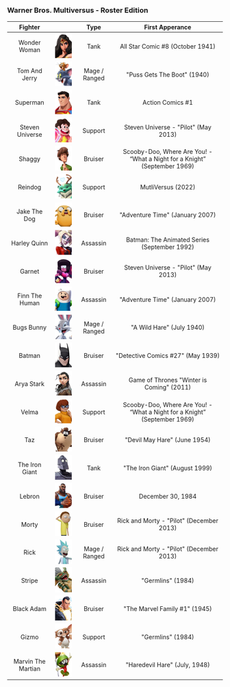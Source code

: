 ### Warner Bros. Multiversus - Roster Edition

|       Fighter      |                                                                                  |      Type     |                              First Apperance                              |
|:------------------:|:--------------------------------------------------------------------------------:|:-------------:|:-------------------------------------------------------------------------:|
|    Wonder Woman    |       ![Wonder Woman](/assets/images/prj_multiversus/001_wonder_woman.jpg)       |      Tank     |                      All Star Comic #8 (October 1941)                     |
|    Tom And Jerry   |      ![Tom And Jerry](/assets/images/prj_multiversus/002_tom_and_jerry.jpg)      | Mage / Ranged |                        "Puss Gets The Boot" (1940)                        |
|      Superman      |           ![Superman](/assets/images/prj_multiversus/003_superman.jpg)           |      Tank     |                              Action Comics #1                             |
|   Steven Universe  |         ![Steven Universe](/assets/images/prj_multiversus/004_steven.jpg)        |    Support    |                    Steven Universe - "Pilot" (May 2013)                   |
|       Shaggy       |             ![Shaggy](/assets/images/prj_multiversus/005_shaggy.jpg)             |    Bruiser    | Scooby-Doo, Where Are You! - “What a Night for a Knight” (September 1969) |
|       Reindog      |            ![Reindog](/assets/images/prj_multiversus/006_reindog.jpg)            |    Support    |                             MutliVersus (2022)                            |
|    Jake The Dog    |       ![Jake The Dog](/assets/images/prj_multiversus/007_jake_the_dog.jpg)       |    Bruiser    |                      "Adventure Time" (January 2007)                      |
|    Harley Quinn    |          ![Harley Quinn](/assets/images/prj_multiversus/008_harley.jpg)          |    Assassin   |                Batman: The Animated Series (September 1992)               |
|       Garnet       |             ![Garnet](/assets/images/prj_multiversus/009_garnet.jpg)             |    Bruiser    |                    Steven Universe - "Pilot" (May 2013)                   |
|   Finn The Human   |          ![Finn The Human](/assets/images/prj_multiversus/010_finn.jpg)          |    Assassin   |                      "Adventure Time" (January 2007)                      |
|     Bugs Bunny     |         ![Bugs Bunny](/assets/images/prj_multiversus/011_bugs_bunny.jpg)         | Mage / Ranged |                         "A Wild Hare" (July 1940)                         |
|       Batman       |             ![Batman](/assets/images/prj_multiversus/012_batman.jpg)             |    Bruiser    |                     "Detective Comics #27" (May 1939)                     |
|     Arya Stark     |         ![Arya Stark](/assets/images/prj_multiversus/013_arya_stark.jpg)         |    Assassin   |                 Game of Thrones "Winter is Coming" (2011)                 |
|        Velma       |              ![Velma](/assets/images/prj_multiversus/014_velma.jpg)              |    Support    | Scooby-Doo, Where Are You! - “What a Night for a Knight” (September 1969) |
|         Taz        |                ![Taz](/assets/images/prj_multiversus/015_taz.jpg)                |    Bruiser    |                        "Devil May Hare" (June 1954)                       |
|   The Iron Giant   |     ![The Iron Giant](/assets/images/prj_multiversus/016_the_iron_giant.jpg)     |      Tank     |                       "The Iron Giant" (August 1999)                      |
|       Lebron       |             ![Lebron](/assets/images/prj_multiversus/017_lebron.jpg)             |    Bruiser    |                             December 30, 1984                             |
|        Morty       |              ![Morty](/assets/images/prj_multiversus/018_morty.jpg)              |    Bruiser    |                  Rick and Morty - "Pilot" (December 2013)                 |
|        Rick        |               ![Rick](/assets/images/prj_multiversus/019_rick.jpg)               | Mage / Ranged |                  Rick and Morty - "Pilot" (December 2013)                 |
|       Stripe       |             ![Stripe](/assets/images/prj_multiversus/020_stripe.jpg)             |    Assassin   |                             "Germlins" (1984)                             |
|     Black Adam     |         ![Black Adam](/assets/images/prj_multiversus/021_black_adam.jpg)         |    Bruiser    |                       "The Marvel Family #1" (1945)                       |
|        Gizmo       |              ![Gizmo](/assets/images/prj_multiversus/022_gizmo.jpg)              |    Support    |                             "Germlins" (1984)                             |
| Marvin The Martian | ![Marvin The Martian](/assets/images/prj_multiversus/023_marvin_the_martian.jpg) |    Assassin   |                       "Haredevil Hare" (July, 1948)                       |
